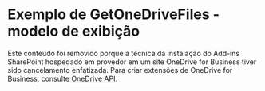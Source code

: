 
# Exemplo de GetOneDriveFiles - modelo de exibição

Este conteúdo foi removido porque a técnica da instalação do Add-ins SharePoint hospedado em provedor em um site OneDrive for Business tiver sido cancelamento enfatizada. Para criar extensões de OneDrive for Business, consulte  [OneDrive API](https://dev.onedrive.com/).
  
    
    

